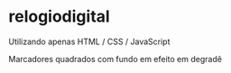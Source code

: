 # relogiodigital

Utilizando apenas HTML / CSS / JavaScript

Marcadores quadrados com fundo em efeito em degradê
